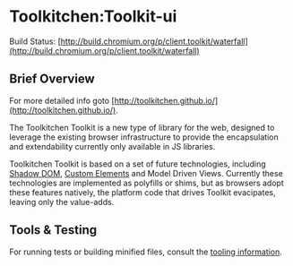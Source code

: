 # Toolkitchen:Toolkit-ui

Build Status: [http://build.chromium.org/p/client.toolkit/waterfall](http://build.chromium.org/p/client.toolkit/waterfall)

## Brief Overview

For more detailed info goto [http://toolkitchen.github.io/](http://toolkitchen.github.io/).

The Toolkitchen Toolkit is a new type of library for the web, designed to leverage the existing browser infrastructure to provide the encapsulation and extendability currently only available in JS libraries.

Toolkitchen Toolkit is based on a set of future technologies, including [Shadow DOM](https://dvcs.w3.org/hg/webcomponents/raw-file/tip/spec/shadow/index.html), [Custom Elements](https://dvcs.w3.org/hg/webcomponents/raw-file/tip/spec/custom/index.html) and Model Driven Views. Currently these technologies are implemented as polyfills or shims, but as browsers adopt these features natively, the platform code that drives Toolkit evacipates, leaving only the value-adds.

## Tools & Testing

For running tests or building minified files, consult the [tooling information](http://toolkitchen.github.com/tooling-strategy.html).
